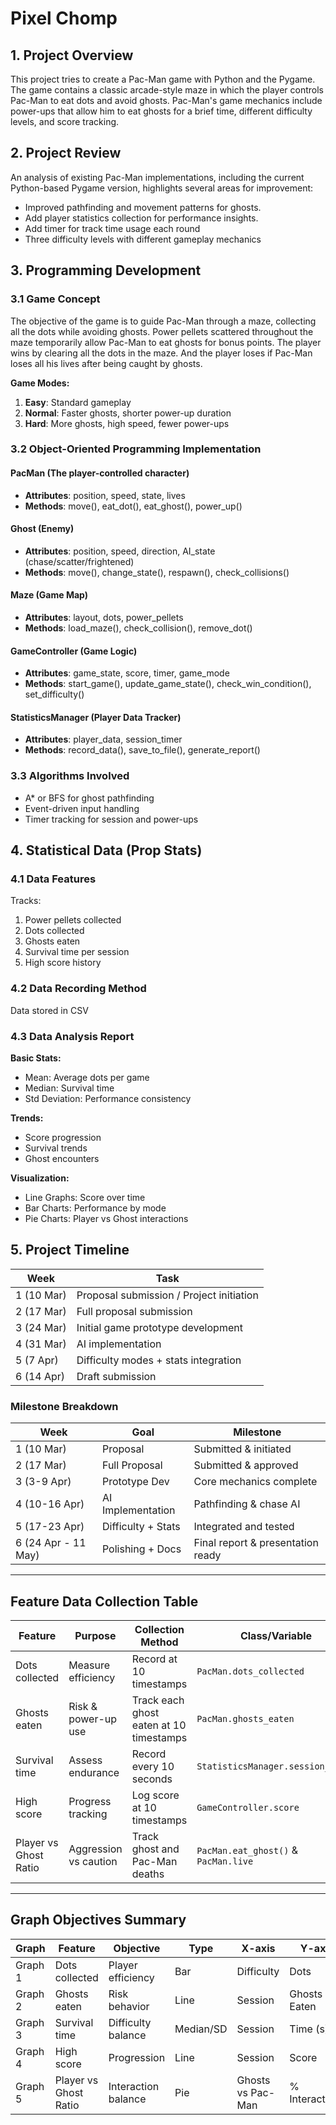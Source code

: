 # Pixel Chomp

## 1. Project Overview
This project tries to create a Pac-Man game with Python and the Pygame. The game contains a classic arcade-style maze in which the player controls Pac-Man to eat dots and avoid ghosts. Pac-Man's game mechanics include power-ups that allow him to eat ghosts for a brief time, different difficulty levels, and score tracking.


## 2. Project Review
An analysis of existing Pac-Man implementations, including the current Python-based Pygame version, highlights several areas for improvement:
- Improved pathfinding and movement patterns for ghosts.
- Add player statistics collection for performance insights.
- Add timer for track time usage each round
- Three difficulty levels with different gameplay mechanics


## 3. Programming Development

### 3.1 Game Concept
The objective of the game is to guide Pac-Man through a maze, collecting all the dots while avoiding ghosts. Power pellets scattered throughout the maze temporarily allow Pac-Man to eat ghosts for bonus points. The player wins by clearing all the dots in the maze. And the player loses if Pac-Man loses all his lives after being caught by ghosts.

**Game Modes:**
1. **Easy**: Standard gameplay
2. **Normal**: Faster ghosts, shorter power-up duration
3. **Hard**: More ghosts, high speed, fewer power-ups

### 3.2 Object-Oriented Programming Implementation

#### PacMan (The player-controlled character)
- **Attributes**: position, speed, state, lives
- **Methods**: move(), eat_dot(), eat_ghost(), power_up()

#### Ghost (Enemy)
- **Attributes**: position, speed, direction, AI_state (chase/scatter/frightened)
- **Methods**: move(), change_state(), respawn(), check_collisions()

#### Maze (Game Map)
- **Attributes**: layout, dots, power_pellets
- **Methods**: load_maze(), check_collision(), remove_dot()

#### GameController (Game Logic)
- **Attributes**: game_state, score, timer, game_mode
- **Methods**: start_game(), update_game_state(), check_win_condition(), set_difficulty()

#### StatisticsManager (Player Data Tracker)
- **Attributes**: player_data, session_timer
- **Methods**: record_data(), save_to_file(), generate_report()

### 3.3 Algorithms Involved
- A* or BFS for ghost pathfinding
- Event-driven input handling
- Timer tracking for session and power-ups

## 4. Statistical Data (Prop Stats)

### 4.1 Data Features
Tracks:
1. Power pellets collected
2. Dots collected
3. Ghosts eaten
4. Survival time per session
5. High score history

### 4.2 Data Recording Method
Data stored in CSV

### 4.3 Data Analysis Report

**Basic Stats:**
- Mean: Average dots per game
- Median: Survival time
- Std Deviation: Performance consistency

**Trends:**
- Score progression
- Survival trends
- Ghost encounters

**Visualization:**
- Line Graphs: Score over time
- Bar Charts: Performance by mode
- Pie Charts: Player vs Ghost interactions

## 5. Project Timeline

| Week | Task |
|------|------|
| 1 (10 Mar) | Proposal submission / Project initiation |
| 2 (17 Mar) | Full proposal submission |
| 3 (24 Mar) | Initial game prototype development |
| 4 (31 Mar) | AI implementation |
| 5 (7 Apr) | Difficulty modes + stats integration |
| 6 (14 Apr) | Draft submission |

### Milestone Breakdown

| Week | Goal | Milestone |
|------|------|-----------|
| 1 (10 Mar) | Proposal | Submitted & initiated |
| 2 (17 Mar) | Full Proposal | Submitted & approved |
| 3 (3-9 Apr) | Prototype Dev | Core mechanics complete |
| 4 (10-16 Apr) | AI Implementation | Pathfinding & chase AI |
| 5 (17-23 Apr) | Difficulty + Stats | Integrated and tested |
| 6 (24 Apr - 11 May) | Polishing + Docs | Final report & presentation ready |

---

## Feature Data Collection Table

| Feature | Purpose | Collection Method | Class/Variable | Display Method |
|--------|---------|-------------------|----------------|----------------|
| Dots collected | Measure efficiency | Record at 10 timestamps | `PacMan.dots_collected` | Bar Chart (by difficulty) |
| Ghosts eaten | Risk & power-up use | Track each ghost eaten at 10 timestamps | `PacMan.ghosts_eaten` | Line Graph |
| Survival time | Assess endurance | Record every 10 seconds | `StatisticsManager.session_timer` | Median, Std Dev |
| High score | Progress tracking | Log score at 10 timestamps | `GameController.score` | Line Graph |
| Player vs Ghost Ratio | Aggression vs caution | Track ghost and Pac-Man deaths | `PacMan.eat_ghost()` & `PacMan.live` | Pie Chart |

---

## Graph Objectives Summary

| Graph | Feature | Objective | Type | X-axis | Y-axis |
|-------|---------|-----------|------|--------|--------|
| Graph 1 | Dots collected | Player efficiency | Bar | Difficulty | Dots |
| Graph 2 | Ghosts eaten | Risk behavior | Line | Session | Ghosts Eaten |
| Graph 3 | Survival time | Difficulty balance | Median/SD | Session | Time (s) |
| Graph 4 | High score | Progression | Line | Session | Score |
| Graph 5 | Player vs Ghost Ratio | Interaction balance | Pie | Ghosts vs Pac-Man | % Interactions |
